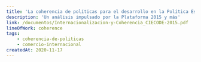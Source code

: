 ```yaml
---
title: 'La coherencia de políticas para el desarrollo en la Política Española de Internacionalización de la Empresa'
description: 'Un análisis impulsado por la Plataforma 2015 y más'
link: /documentos/Internacionalizacion-y-Coherencia_CIECODE-2015.pdf
lineOfWork: coherence
tags:
    - coherencia-de-politicas
    - comercio-internacional
createdAt: 2020-11-17
---
```

